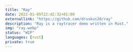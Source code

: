 ```yaml
---
title: "Ray"
date: 2022-01-05T22:42:32+01:00
externallink: "https://github.com/druskus20/ray" 
description: "Ray is a raytracer demo written in Rust."
img: "ray.webp"
status: "WIP"
languages: [rust]
private: true
---
```


